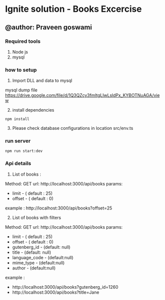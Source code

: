 # Ignite solution - Books Excercise
## @author: Praveen goswami


### Required tools

1. Node js 
2. mysql

### how to setup

1. Import DLL and data to mysql

mysql dump file https://drive.google.com/file/d/1Q3QZcy3fmltgLIwLsldPx_KYBOTNuAGA/view

2. install dependencies

```
npm install
```

3. Please check database configurations in location src/env.ts

### run server

```
npm run start:dev
```

### Api details


1. List of books :

Method: GET
url: http://localhost:3000/api/books
params: 
- limit -  ( default : 25)
- offset - ( default : 0)  

example : http://localhost:3000/api/books?offset=25

2. List of books with filters

Method: GET
url: http://localhost:3000/api/books
params: 
- limit -  ( default : 25)
- offset - ( default : 0)  
- gutenberg_id - (default: null)
- title - (default: null)
- language_code - (default:null)
- mime_type - (default:null)
- author - (default:null)



example : 
- http://localhost:3000/api/books?gutenberg_id=1260
- http://localhost:3000/api/books?title=Jane

